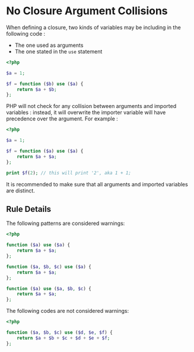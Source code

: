 <!-- Good Practices -->
# No Closure Argument Collisions

When defining a closure, two kinds of variables may be including in the following code : 
* The one used as arguments
* The one stated in the `use` statement

```php
<?php

$a = 1;

$f = function ($b) use ($a) {
	return $a + $b;
};

```

PHP will not check for any collision between arguments and imported variables : instead, it will overwrite the importer variable will have precedence over the argument. For example : 

```php
<?php

$a = 1;

$f = function ($a) use ($a) {
	return $a + $a;
};

print $f(2); // this will print '2', aka 1 + 1;

```

It is recommended to make sure that all arguments and imported variables are distinct. 

## Rule Details

The following patterns are considered warnings:

```php
<?php

function ($a) use ($a) {
	return $a + $a;
};

function ($a, $b, $c) use ($a) {
	return $a + $a;
};

function ($a) use ($a, $b, $c) {
	return $a + $a;
};

```

The following codes are not considered warnings:

```php
<?php

function ($a, $b, $c) use ($d, $e, $f) {
	return $a + $b + $c + $d + $e + $f;
};

```

